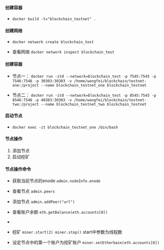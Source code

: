 #### 创建容器

- ``` docker build -t="blockchain_testnet" . ```

#### 创建网络

- ``` docker network create blockchain_test ```

- 查看网络 ``` docker network inspect blockchain_test ```

#### 创建容器

- 节点一：
  ``` docker run -itd --network=blockchain_test -p 7545:7545 -p 7546:7546 -p 30303:30303 -v /home/wangfei/blockchain/testnet-one:/project --name blockchain_testnet_one blockchain_testnet ```

- 节点二：
  ``` docker run -itd --network=blockchain_test -p 8545:7545 -p 8546:7546 -p 40303:30303 -v /home/wangfei/blockchain/testnet-two:/project --name blockchain_testnet_two blockchain_testnet ```

#### 启动节点

- ``` docker exec -it blockchain_testnet_one /bin/bash ```

#### 节点操作

1. 添加节点
2. 启动挖矿

#### 节点操作命令

- 获取当前节点的enode ``` admin.nodeInfo.enode ```
- 查看节点 ``` admin.peers ```
- 添加节点 ``` admin.addPeer("url") ```

- 查看账户余额 ``` eth.getBalance(eth.accounts[0]) ```
-
- 挖矿 ``` miner.start(2) miner.stop() ``` start中参数为线程数
- 设定节点中的第一个账户为挖矿账户 ``` miner.setEtherbase(eth.accounts[0]) ```



